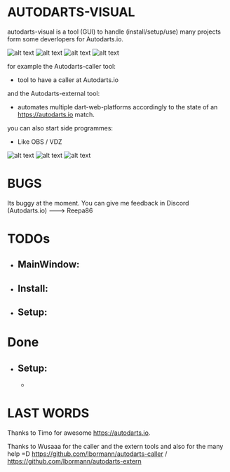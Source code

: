 # AUTODARTS-VISUAL

autodarts-visual is a tool (GUI) to handle (install/setup/use) many projects form some deverlopers for Autodarts.io.


![alt text](https://github.com/Semtexmagix/autodarts-visual-wpf/blob/master/autodarts-visual/Main.png?raw=true)
![alt text](https://github.com/Semtexmagix/autodarts-visual-wpf/blob/master/autodarts-visual/Main1.png?raw=true)
![alt text](https://github.com/Semtexmagix/autodarts-visual-wpf/blob/master/autodarts-visual/Install.png?raw=true)
![alt text](https://github.com/Semtexmagix/autodarts-visual-wpf/blob/master/autodarts-visual/Setup.png?raw=true)



for example the Autodarts-caller tool:
 - tool to have a caller at Autodarts.io

and the Autodarts-external tool:
 - automates multiple dart-web-platforms accordingly to the state of an https://autodarts.io match.

you can also start side programmes:
 - Like OBS / VDZ

![alt text](https://github.com/Semtexmagix/autodarts-visual-wpf/blob/master/autodarts-visual/OBS1.png?raw=true)
![alt text](https://github.com/Semtexmagix/autodarts-visual-wpf/blob/master/autodarts-visual/OBS2.png?raw=true)
![alt text](https://github.com/Semtexmagix/autodarts-visual-wpf/blob/master/autodarts-visual/OBS3.png?raw=true)

# BUGS
Its buggy at the moment. You can give me feedback in Discord (Autodarts.io) ---> Reepa86

# TODOs
 - MainWindow:
   - 

 - Install:
	-

 - Setup:
	- 

# Done
 - Setup:
   - 
   - 

# LAST WORDS
Thanks to Timo for awesome https://autodarts.io. 

Thanks to Wusaaa for the caller and the extern tools and also for the many help =D 
https://github.com/lbormann/autodarts-caller / https://github.com/lbormann/autodarts-extern
